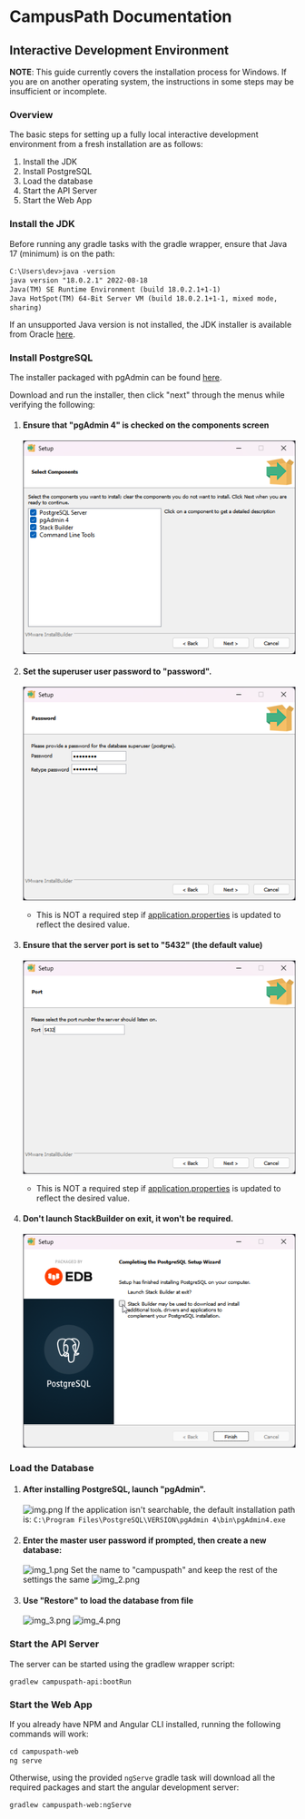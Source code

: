 # CampusPath Documentation

## Interactive Development Environment

**NOTE**: This guide currently covers the installation process for Windows. If you are on another
operating system, the instructions in some steps may be insufficient or incomplete.

### Overview

The basic steps for setting up a fully local interactive development environment from a fresh
installation are as follows:

1. Install the JDK
2. Install PostgreSQL
3. Load the database
4. Start the API Server
5. Start the Web App

### Install the JDK

Before running any gradle tasks with the gradle wrapper, ensure that Java 17 (minimum)
is on the path:

```
C:\Users\dev>java -version
java version "18.0.2.1" 2022-08-18
Java(TM) SE Runtime Environment (build 18.0.2.1+1-1)
Java HotSpot(TM) 64-Bit Server VM (build 18.0.2.1+1-1, mixed mode, sharing)
```

If an unsupported Java version is not installed, the JDK installer is available from Oracle
[here](https://www.oracle.com/java/technologies/downloads/).

### Install PostgreSQL

The installer packaged with pgAdmin can be found [here](https://www.enterprisedb.com/downloads/postgres-postgresql-downloads).

Download and run the installer, then click "next" through the menus while verifying the following:

1) #### Ensure that "pgAdmin 4" is checked on the components screen
   ![](assets/pgsql1.png)

2) #### Set the superuser user password to "password".
   ![](assets/pgsql2.png)
   - This is NOT a required step if [application.properties](../campuspath-api/src/main/resources/application.properties)
     is updated to reflect the desired value.

3) #### Ensure that the server port is set to "5432" (the default value)
   ![](assets/pgsql3.png)
   - This is NOT a required step if [application.properties](../campuspath-api/src/main/resources/application.properties)
     is updated to reflect the desired value.

4) #### Don't launch StackBuilder on exit, it won't be required.
   ![](assets/pgsql4.png)

### Load the Database

1) #### After installing PostgreSQL, launch "pgAdmin".
   ![img.png](img.png)
   If the application isn't searchable, the default installation path is:
   `C:\Program Files\PostgreSQL\VERSION\pgAdmin 4\bin\pgAdmin4.exe`

2) #### Enter the master user password if prompted, then create a new database:
   ![img_1.png](img_1.png)
   Set the name to "campuspath" and keep the rest of the settings the same 
   ![img_2.png](img_2.png)

3) #### Use "Restore" to load the database from file
   ![img_3.png](img_3.png)
   ![img_4.png](img_4.png)


### Start the API Server

The server can be started using the gradlew wrapper script:

```
gradlew campuspath-api:bootRun
```

### Start the Web App

If you already have NPM and Angular CLI installed, running the following commands will work:

```
cd campuspath-web
ng serve
```

Otherwise, using the provided `ngServe` gradle task will download all the required packages
and start the angular development server:

```
gradlew campuspath-web:ngServe
```
